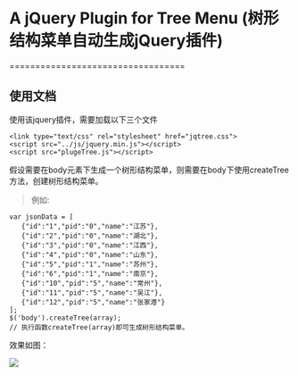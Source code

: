# A jQuery Plugin for Tree Menu (树形结构菜单自动生成jQuery插件)
==================================


## 使用文档
使用该jquery插件，需要加载以下三个文件

```
<link type="text/css" rel="stylesheet" href="jqtree.css">
<script src="../js/jquery.min.js"></script>
<script src="plugeTree.js"></script>
```
假设需要在body元素下生成一个树形结构菜单，则需要在body下使用createTree方法，创建树形结构菜单。

> 例如:

```
var jsonData = [
   {"id":"1","pid":"0","name":"江苏"},
   {"id":"2","pid":"0","name":"湖北"},
   {"id":"3","pid":"0","name":"江西"},
   {"id":"4","pid":"0","name":"山东"},
   {"id":"5","pid":"1","name":"苏州"},
   {"id":"6","pid":"1","name":"南京"},
   {"id":"10","pid":"5","name":"常州"},
   {"id":"11","pid":"5","name":"吴江"},
   {"id":"12","pid":"5","name":"张家港"}
];
$('body').createTree(array);
// 执行函数createTree(array)即可生成树形结构菜单。
```
效果如图：

![](http://blog.liuxj.com/img/treeMenu.png)

